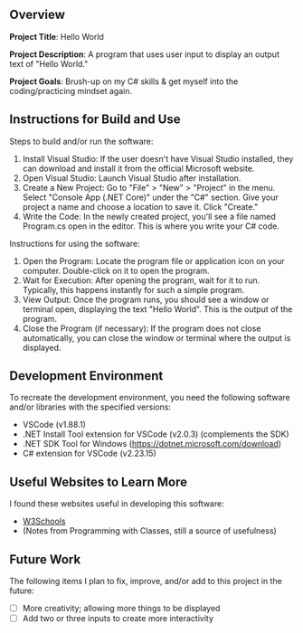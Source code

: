 ## Overview

**Project Title**: Hello World

**Project Description**: A program that uses user input to display an output text of "Hello World."

**Project Goals**: Brush-up on my C# skills & get myself into the coding/practicing mindset again.

## Instructions for Build and Use

Steps to build and/or run the software:
1. Install Visual Studio: If the user doesn't have Visual Studio installed, they can download and install it from the official Microsoft website.
2. Open Visual Studio: Launch Visual Studio after installation.
3. Create a New Project: Go to "File" > "New" > "Project" in the menu. Select "Console App (.NET Core)" under the "C#" section. Give your project a name and choose a location to save it. Click "Create."
4. Write the Code: In the newly created project, you'll see a file named Program.cs open in the editor. This is where you write your C# code.


Instructions for using the software:
1. Open the Program: Locate the program file or application icon on your computer. Double-click on it to open the program.
2. Wait for Execution: After opening the program, wait for it to run. Typically, this happens instantly for such a simple program.
3. View Output: Once the program runs, you should see a window or terminal open, displaying the text "Hello World". This is the output of the program.
4. Close the Program (if necessary): If the program does not close automatically, you can close the window or terminal where the output is displayed.

## Development Environment 

To recreate the development environment, you need the following software and/or libraries with the specified versions:

* VSCode (v1.88.1)
* .NET Install Tool extension for VSCode (v2.0.3) (complements the SDK)
* .NET SDK Tool for Windows (https://dotnet.microsoft.com/download)
* C# extension for VSCode (v2.23.15)

## Useful Websites to Learn More

I found these websites useful in developing this software:

* [W3Schools](https://www.w3schools.com/cs/index.php)
* (Notes from Programming with Classes, still a source of usefulness)

## Future Work

The following items I plan to fix, improve, and/or add to this project in the future:

* [ ] More creativity; allowing more things to be displayed
* [ ] Add two or three inputs to create more interactivity
